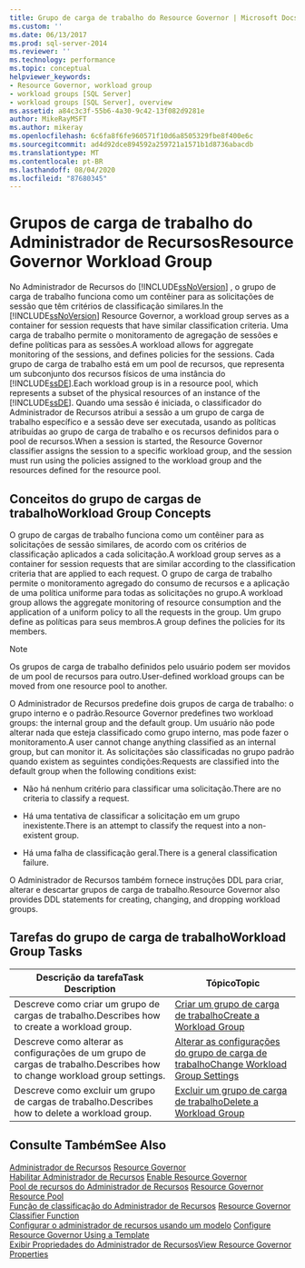 ```yaml
---
title: Grupo de carga de trabalho do Resource Governor | Microsoft Docs
ms.custom: ''
ms.date: 06/13/2017
ms.prod: sql-server-2014
ms.reviewer: ''
ms.technology: performance
ms.topic: conceptual
helpviewer_keywords:
- Resource Governor, workload group
- workload groups [SQL Server]
- workload groups [SQL Server], overview
ms.assetid: a84c3c3f-55b6-4a30-9c42-13f082d9281e
author: MikeRayMSFT
ms.author: mikeray
ms.openlocfilehash: 6c6fa8f6fe960571f10d6a8505329fbe8f400e6c
ms.sourcegitcommit: ad4d92dce894592a259721a1571b1d8736abacdb
ms.translationtype: MT
ms.contentlocale: pt-BR
ms.lasthandoff: 08/04/2020
ms.locfileid: "87680345"
---
```

# <a name="resource-governor-workload-group"></a><span data-ttu-id="0aaaf-102">Grupos de carga de trabalho do Administrador de Recursos</span><span class="sxs-lookup"><span data-stu-id="0aaaf-102">Resource Governor Workload Group</span></span>
  <span data-ttu-id="0aaaf-103">No Administrador de Recursos do [!INCLUDE[ssNoVersion](../../includes/ssnoversion-md.md)] , o grupo de carga de trabalho funciona como um contêiner para as solicitações de sessão que têm critérios de classificação similares.</span><span class="sxs-lookup"><span data-stu-id="0aaaf-103">In the [!INCLUDE[ssNoVersion](../../includes/ssnoversion-md.md)] Resource Governor, a workload group serves as a container for session requests that have similar classification criteria.</span></span> <span data-ttu-id="0aaaf-104">Uma carga de trabalho permite o monitoramento de agregação de sessões e define políticas para as sessões.</span><span class="sxs-lookup"><span data-stu-id="0aaaf-104">A workload allows for aggregate monitoring of the sessions, and defines policies for the sessions.</span></span> <span data-ttu-id="0aaaf-105">Cada grupo de carga de trabalho está em um pool de recursos, que representa um subconjunto dos recursos físicos de uma instância do [!INCLUDE[ssDE](../../includes/ssde-md.md)].</span><span class="sxs-lookup"><span data-stu-id="0aaaf-105">Each workload group is in a resource pool, which represents a subset of the physical resources of an instance of the [!INCLUDE[ssDE](../../includes/ssde-md.md)].</span></span> <span data-ttu-id="0aaaf-106">Quando uma sessão é iniciada, o classificador do Administrador de Recursos atribui a sessão a um grupo de carga de trabalho específico e a sessão deve ser executada, usando as políticas atribuídas ao grupo de carga de trabalho e os recursos definidos para o pool de recursos.</span><span class="sxs-lookup"><span data-stu-id="0aaaf-106">When a session is started, the Resource Governor classifier assigns the session to a specific workload group, and the session must run using the policies assigned to the workload group and the resources defined for the resource pool.</span></span>  
  
## <a name="workload-group-concepts"></a><span data-ttu-id="0aaaf-107">Conceitos do grupo de cargas de trabalho</span><span class="sxs-lookup"><span data-stu-id="0aaaf-107">Workload Group Concepts</span></span>  
 <span data-ttu-id="0aaaf-108">O grupo de cargas de trabalho funciona como um contêiner para as solicitações de sessão similares, de acordo com os critérios de classificação aplicados a cada solicitação.</span><span class="sxs-lookup"><span data-stu-id="0aaaf-108">A workload group serves as a container for session requests that are similar according to the classification criteria that are applied to each request.</span></span> <span data-ttu-id="0aaaf-109">O grupo de carga de trabalho permite o monitoramento agregado do consumo de recursos e a aplicação de uma política uniforme para todas as solicitações no grupo.</span><span class="sxs-lookup"><span data-stu-id="0aaaf-109">A workload group allows the aggregate monitoring of resource consumption and the application of a uniform policy to all the requests in the group.</span></span> <span data-ttu-id="0aaaf-110">Um grupo define as políticas para seus membros.</span><span class="sxs-lookup"><span data-stu-id="0aaaf-110">A group defines the policies for its members.</span></span>  
  
> [!NOTE]  
>  <span data-ttu-id="0aaaf-111">Os grupos de carga de trabalho definidos pelo usuário podem ser movidos de um pool de recursos para outro.</span><span class="sxs-lookup"><span data-stu-id="0aaaf-111">User-defined workload groups can be moved from one resource pool to another.</span></span>  
  
 <span data-ttu-id="0aaaf-112">O Administrador de Recursos predefine dois grupos de carga de trabalho: o grupo interno e o padrão.</span><span class="sxs-lookup"><span data-stu-id="0aaaf-112">Resource Governor predefines two workload groups: the internal group and the default group.</span></span> <span data-ttu-id="0aaaf-113">Um usuário não pode alterar nada que esteja classificado como grupo interno, mas pode fazer o monitoramento.</span><span class="sxs-lookup"><span data-stu-id="0aaaf-113">A user cannot change anything classified as an internal group, but can monitor it.</span></span> <span data-ttu-id="0aaaf-114">As solicitações são classificadas no grupo padrão quando existem as seguintes condições:</span><span class="sxs-lookup"><span data-stu-id="0aaaf-114">Requests are classified into the default group when the following conditions exist:</span></span>  
  
-   <span data-ttu-id="0aaaf-115">Não há nenhum critério para classificar uma solicitação.</span><span class="sxs-lookup"><span data-stu-id="0aaaf-115">There are no criteria to classify a request.</span></span>  
  
-   <span data-ttu-id="0aaaf-116">Há uma tentativa de classificar a solicitação em um grupo inexistente.</span><span class="sxs-lookup"><span data-stu-id="0aaaf-116">There is an attempt to classify the request into a non-existent group.</span></span>  
  
-   <span data-ttu-id="0aaaf-117">Há uma falha de classificação geral.</span><span class="sxs-lookup"><span data-stu-id="0aaaf-117">There is a general classification failure.</span></span>  
  
 <span data-ttu-id="0aaaf-118">O Administrador de Recursos também fornece instruções DDL para criar, alterar e descartar grupos de carga de trabalho.</span><span class="sxs-lookup"><span data-stu-id="0aaaf-118">Resource Governor also provides DDL statements for creating, changing, and dropping workload groups.</span></span>  
  
## <a name="workload-group-tasks"></a><span data-ttu-id="0aaaf-119">Tarefas do grupo de carga de trabalho</span><span class="sxs-lookup"><span data-stu-id="0aaaf-119">Workload Group Tasks</span></span>  
  
|<span data-ttu-id="0aaaf-120">Descrição da tarefa</span><span class="sxs-lookup"><span data-stu-id="0aaaf-120">Task Description</span></span>|<span data-ttu-id="0aaaf-121">Tópico</span><span class="sxs-lookup"><span data-stu-id="0aaaf-121">Topic</span></span>|  
|----------------------|-----------|  
|<span data-ttu-id="0aaaf-122">Descreve como criar um grupo de cargas de trabalho.</span><span class="sxs-lookup"><span data-stu-id="0aaaf-122">Describes how to create a workload group.</span></span>|[<span data-ttu-id="0aaaf-123">Criar um grupo de carga de trabalho</span><span class="sxs-lookup"><span data-stu-id="0aaaf-123">Create a Workload Group</span></span>](create-a-workload-group.md)|  
|<span data-ttu-id="0aaaf-124">Descreve como alterar as configurações de um grupo de cargas de trabalho.</span><span class="sxs-lookup"><span data-stu-id="0aaaf-124">Describes how to change workload group settings.</span></span>|[<span data-ttu-id="0aaaf-125">Alterar as configurações do grupo de carga de trabalho</span><span class="sxs-lookup"><span data-stu-id="0aaaf-125">Change Workload Group Settings</span></span>](change-workload-group-settings.md)|  
|<span data-ttu-id="0aaaf-126">Descreve como excluir um grupo de cargas de trabalho.</span><span class="sxs-lookup"><span data-stu-id="0aaaf-126">Describes how to delete a workload group.</span></span>|[<span data-ttu-id="0aaaf-127">Excluir um grupo de carga de trabalho</span><span class="sxs-lookup"><span data-stu-id="0aaaf-127">Delete a Workload Group</span></span>](delete-a-workload-group.md)|  
  
## <a name="see-also"></a><span data-ttu-id="0aaaf-128">Consulte Também</span><span class="sxs-lookup"><span data-stu-id="0aaaf-128">See Also</span></span>  
 <span data-ttu-id="0aaaf-129">[Administrador de Recursos](resource-governor.md) </span><span class="sxs-lookup"><span data-stu-id="0aaaf-129">[Resource Governor](resource-governor.md) </span></span>  
 <span data-ttu-id="0aaaf-130">[Habilitar Administrador de Recursos](enable-resource-governor.md) </span><span class="sxs-lookup"><span data-stu-id="0aaaf-130">[Enable Resource Governor](enable-resource-governor.md) </span></span>  
 <span data-ttu-id="0aaaf-131">[Pool de recursos do Administrador de Recursos](resource-governor-resource-pool.md) </span><span class="sxs-lookup"><span data-stu-id="0aaaf-131">[Resource Governor Resource Pool](resource-governor-resource-pool.md) </span></span>  
 <span data-ttu-id="0aaaf-132">[Função de classificação do Administrador de Recursos](resource-governor-classifier-function.md) </span><span class="sxs-lookup"><span data-stu-id="0aaaf-132">[Resource Governor Classifier Function](resource-governor-classifier-function.md) </span></span>  
 <span data-ttu-id="0aaaf-133">[Configurar o administrador de recursos usando um modelo](configure-resource-governor-using-a-template.md) </span><span class="sxs-lookup"><span data-stu-id="0aaaf-133">[Configure Resource Governor Using a Template](configure-resource-governor-using-a-template.md) </span></span>  
 [<span data-ttu-id="0aaaf-134">Exibir Propriedades do Administrador de Recursos</span><span class="sxs-lookup"><span data-stu-id="0aaaf-134">View Resource Governor Properties</span></span>](view-resource-governor-properties.md)  
  
  

